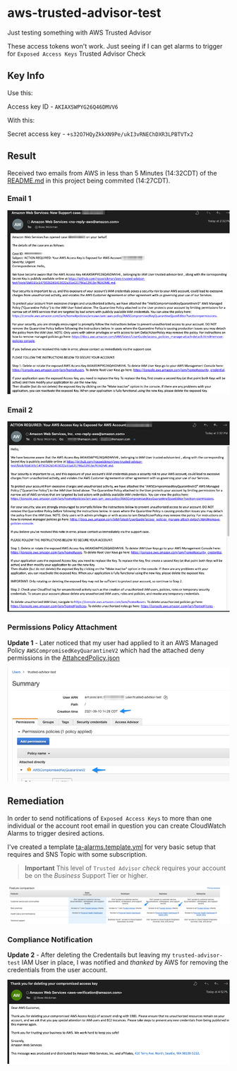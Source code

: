 # aws-trusted-advisor-test
Just testing something with AWS Trusted Advisor

These access tokens won't work.
Just seeing if I can get alarms to trigger for `Exposed Access Keys` Trusted Advisor Check

## Key Info

Use this:

Access key ID - `AKIAXSWPYG26Q46DMVV6`

With this:

Secret access key - `+s32O7HQyZkkXN9Pe/ukI3vRNEChDXR3LPBTVTx2`

## Result

Received two emails from AWS in less than 5 Minutes (14:32CDT) of the [README.md](README.md) in this project being commited (14:27CDT).

### Email 1

![email1](images/Email1.png)

### Email 2

![email2](images/Email2.png)

### Permissions Policy Attachment

**Update 1** - Later noticed that my user had applied to it an AWS Managed Policy `AWSCompromisedKeyQuarantineV2` which had the attached deny permissions in the [AttahcedPolicy.json](resources/AttachedPolicy.json)

![AttachedPolicy](images/AttachedPolicy.png)

## Remediation

In order to send notifications of `Exposed Access Keys` to more than one individual or the account root email in question you can create CloudWatch Alarms to trigger desired actions.

I've created a template [ta-alarms.template.yml](resources/ta-alarms.template.yml) for very basic setup that requires and SNS Topic with some subscription.

> **Important** This level of `Trusted Advisor` _check_ requires your account be on the _Business_ Support Tier or higher.

![aws_support_plans](images/AWS_Support_Plans.png)

### Compliance Notification

**Update 2** - After deleting the Credentails but leaving my `trusted-advisor-test` IAM User in place, I was notified and _thanked_ by AWS for removing the credentials from the user account. 

![Email3](images/Email3.png)
